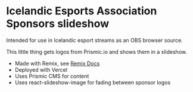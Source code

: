 # Icelandic Esports Association Sponsors slideshow
Intended for use in Icelandic esport streams as an OBS browser source.

This little thing gets logos from Prismic.io and shows them in a slideshow.

- Made with Remix, see [Remix Docs](https://remix.run/docs)
- Deployed with Vercel
- Uses Prismic CMS for content
- Uses react-slideshow-image for fading between sponsor logos



